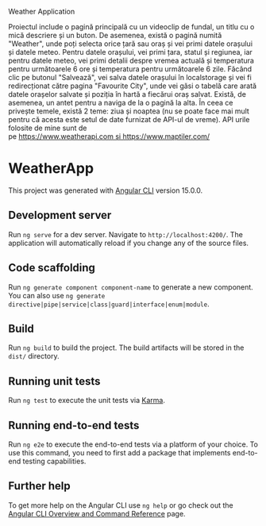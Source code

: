 Weather Application

Proiectul include o pagină principală cu un videoclip de fundal, un titlu cu o mică descriere și un buton. De asemenea, există o pagină numită "Weather", unde poți selecta orice țară sau oraș și vei primi datele orașului și datele meteo.
Pentru datele orașului, vei primi țara, statul și regiunea, iar pentru datele meteo, vei primi detalii despre vremea actuală și temperatura pentru următoarele 6 ore și temperatura pentru următoarele 6 zile.
Făcând clic pe butonul "Salvează", vei salva datele orașului în localstorage și vei fi redirecționat către pagina "Favourite City", unde vei găsi o tabelă care arată datele orașelor salvate și poziția în hartă a fiecărui oraș salvat.
Există, de asemenea, un antet pentru a naviga de la o pagină la alta.
În ceea ce privește temele, există 2 teme: ziua și noaptea (nu se poate face mai mult pentru că acesta este setul de date furnizat de API-ul de vreme).
API urile folosite de mine sunt de pe https://www.weatherapi.com si https://www.maptiler.com/


# WeatherApp

This project was generated with [Angular CLI](https://github.com/angular/angular-cli) version 15.0.0.

## Development server

Run `ng serve` for a dev server. Navigate to `http://localhost:4200/`. The application will automatically reload if you change any of the source files.

## Code scaffolding

Run `ng generate component component-name` to generate a new component. You can also use `ng generate directive|pipe|service|class|guard|interface|enum|module`.

## Build

Run `ng build` to build the project. The build artifacts will be stored in the `dist/` directory.

## Running unit tests

Run `ng test` to execute the unit tests via [Karma](https://karma-runner.github.io).

## Running end-to-end tests

Run `ng e2e` to execute the end-to-end tests via a platform of your choice. To use this command, you need to first add a package that implements end-to-end testing capabilities.

## Further help

To get more help on the Angular CLI use `ng help` or go check out the [Angular CLI Overview and Command Reference](https://angular.io/cli) page.


